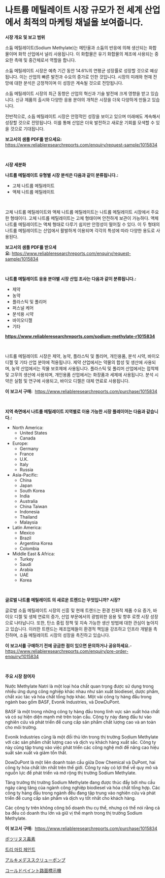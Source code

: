 <p><h1>나트륨 메틸레이트 시장 규모가 전 세계 산업에서 최적의 마케팅 채널을 보여줍니다.</h1></p><p><strong>시장 개요 및 보고 범위</strong></p>
<p><p>소듐 메틸레이트(Sodium Methylate)는 메탄올과 소듐의 반응에 의해 생산되는 화합물이며 화학 산업에서 널리 사용됩니다. 이 화합물은 유기 화합물의 제조에 사용되는 중요한 촉매 및 중간체로서 역할을 합니다.</p><p>소듐 메틸레이트 시장은 예측 기간 동안 14.6%의 연평균 성장률로 성장할 것으로 예상됩니다. 이는 산업의 빠른 발전과 수요의 증가로 인한 것입니다. 시장의 미래와 현재 전망에 대한 분석은 긍정적이며 이 성장은 계속될 것으로 전망됩니다.</p><p>소듐 메틸레이트 시장의 최근 동향은 산업의 혁신과 기술 발전에 크게 영향을 받고 있습니다. 신규 제품의 출시와 다양한 응용 분야의 개척은 시장을 더욱 다양하게 만들고 있습니다.</p><p>전반적으로, 소듐 메틸레이트 시장은 안정적인 성장을 보이고 있으며 미래에도 계속해서 성장할 것으로 전망됩니다. 이를 통해 산업은 더욱 발전하고 새로운 기회를 모색할 수 있을 것으로 기대됩니다.</p></p>
<p><strong>보고서의 샘플 PDF를 받으세요:</strong> <a href="https://www.reliableresearchreports.com/enquiry/request-sample/1015834">https://www.reliableresearchreports.com/enquiry/request-sample/1015834</a></p>
<p>&nbsp;</p>
<p><strong>시장 세분화</strong></p>
<p><strong>나트륨 메틸레이트 유형별 시장 분석은 다음과 같이 분류됩니다.:</strong></p>
<p><ul><li>고체 나트륨 메틸레이트</li><li>액체 나트륨 메틸레이트</li></ul></p>
<p>&nbsp;</p>
<p><p>고체 나트륨 메틸레이트와 액체 나트륨 메틸레이트는 나트륨 메틸레이트 시장에서 주요한 형태이다. 고체 나트륨 메틸레이트는 고체 형태이며 안전하게 보관이 가능하다. 액체 나트륨 메틸레이트는 액체 형태로 다루기 쉽지만 안정성이 떨어질 수 있다. 이 두 형태의 나트륨 메틸레이트는 산업에서 활발하게 이용되며 각각의 특성에 따라 다양한 용도로 사용된다.</p></p>
<p><strong>보고서의 샘플 PDF를 받으세요:</strong>&nbsp;<a href="https://www.reliableresearchreports.com/enquiry/request-sample/1015834">https://www.reliableresearchreports.com/enquiry/request-sample/1015834</a></p>
<p>&nbsp;</p>
<p><strong> 나트륨 메틸레이트 응용 분야별 시장 산업 조사는 다음과 같이 분류됩니다.:</strong></p>
<p><ul><li>제약</li><li>농약</li><li>플라스틱 및 폴리머</li><li>퍼스널 케어</li><li>분석용 시약</li><li>바이오디젤</li><li>기타</li></ul></p>
<p><strong><a href="https://www.reliableresearchreports.com/sodium-methylate-r1015834">https://www.reliableresearchreports.com/sodium-methylate-r1015834</a></strong></p>
<p>&nbsp;</p>
<p><p>나트륨 메틸레이트 시장은 제약, 농약, 플라스틱 및 폴리머, 개인용품, 분석 시약, 바이오 디젤 및 기타 산업 분야에 적용됩니다. 제약 산업에서는 약물의 합성 및 생산에 사용되며, 농약 산업에서는 작물 보호제에 사용됩니다. 플라스틱 및 폴리머 산업에서는 접착제 및 고무의 생산에 사용되며, 개인용품 산업에서는 화장품과 세제에 사용됩니다. 분석 시약은 실험 및 연구에 사용되고, 바이오 디젤은 대체 연료로 사용됩니다.</p></p>
<p><strong>이 보고서 구매:</strong>&nbsp; <a href="https://www.reliableresearchreports.com/purchase/1015834">https://www.reliableresearchreports.com/purchase/1015834</a></p>
<p>&nbsp;</p>
<p><strong>지역 측면에서 나트륨 메틸레이트 지역별로 이용 가능한 시장 플레이어는 다음과 같습니다.:</strong></p>
<p><ul>
    <li>
        North America:
        <ul>
            <li>United States</li>
            <li>Canada</li>
        </ul>
    </li>
    <li>
        Europe:
        <ul>
            <li>Germany</li>
            <li>France</li>
            <li>U.K.</li>
            <li>Italy</li>
            <li>Russia</li>
        </ul>
    </li>
    <li>
        Asia-Pacific:
        <ul>
            <li>China</li>
            <li>Japan</li>
            <li>South Korea</li>
            <li>India</li>
            <li>Australia</li>
            <li>China Taiwan</li>
            <li>Indonesia</li>
            <li>Thailand</li>
            <li>Malaysia</li>
        </ul>
    </li>
    <li>
        Latin America:
        <ul>
            <li>Mexico</li>
            <li>Brazil</li>
            <li>Argentina Korea</li>
            <li>Colombia</li>
        </ul>
    </li>
    <li>
        Middle East & Africa:
        <ul>
            <li>Turkey</li>
            <li>Saudi</li>
            <li>Arabia</li>
            <li>UAE</li>
            <li>Korea</li>
        </ul>
    </li>
    </ul></p>
<p>&nbsp;</p>
<p><strong>글로벌 나트륨 메틸레이트 의 새로운 트렌드는 무엇입니까? 시장?</strong></p>
<p><p>글로벌 소듐 메틸레이트 시장의 신흥 및 현재 트렌드는 환경 친화적 제품 수요 증가, 바이오 디젤 및 생체 연료의 증가, 산업 부문에서의 광범위한 응용 및 향후 로켓 시장 성장으로 나타납니다. 또한, 탄소 중립 정책 및 지속 가능한 생산 방법에 대한 관심이 높아지고 있습니다. 이러한 트렌드는 제조업체들이 환경적 책임을 강조하고 인프라 개발을 촉진하며, 소듐 메틸레이트 시장의 성장을 촉진하고 있습니다.</p></p>
<p><strong>이 보고서를 구매하기 전에 궁금한 점이 있으면 문의하거나 공유하세요.</strong>- <a href="https://www.reliableresearchreports.com/enquiry/pre-order-enquiry/1015834">https://www.reliableresearchreports.com/enquiry/pre-order-enquiry/1015834</a></p>
<p>&nbsp;</p>
<p><strong>주요 시장 참여자</strong></p>
<p><p>Nước Methylate Natri là một loại hóa chất quan trọng được sử dụng trong nhiều ứng dụng công nghiệp khác nhau như sản xuất biodiesel, dược phẩm, chất xúc tác và hóa chất tổng hợp khác. Một vài công ty hàng đầu trong ngành bao gồm BASF, Evonik Industries, và DowDuPont.</p><p>BASF là một trong những công ty hàng đầu trong lĩnh vực sản xuất hóa chất và có sự hiện diện mạnh mẽ trên toàn cầu. Công ty này đang đầu tư vào nghiên cứu và phát triển để cung cấp sản phẩm chất lượng cao và an toàn cho môi trường.</p><p>Evonik Industries cũng là một đối thủ lớn trong thị trường Sodium Methylate với các sản phẩm chất lượng cao và dịch vụ khách hàng xuất sắc. Công ty này cũng tập trung vào việc phát triển các công nghệ mới để nâng cao hiệu suất sản xuất và giảm tổn thất.</p><p>DowDuPont là một liên doanh toàn cầu giữa Dow Chemical và DuPont, hai công ty hóa chất lớn nhất trên thế giới. Công ty này có lợi thế về quy mô và nguồn lực để phát triển và mở rộng thị trường Sodium Methylate.</p><p>Tăng trưởng thị trường Sodium Methylate đang được thúc đẩy bởi nhu cầu ngày càng tăng của ngành công nghiệp biodiesel và hóa chất tổng hợp. Các công ty hàng đầu trong ngành đều đang tập trung vào nghiên cứu và phát triển để cung cấp sản phẩm và dịch vụ tốt nhất cho khách hàng.</p><p>Các công ty trên không công bố doanh thu cụ thể, nhưng có thể nói rằng cả ba đều có doanh thu lớn và giữ vị thế mạnh trong thị trường Sodium Methylate.</p></p>
<p><strong>이 보고서 구매:</strong>&nbsp;&nbsp;<a href="https://www.reliableresearchreports.com/purchase/1015834">https://www.reliableresearchreports.com/purchase/1015834</a></p>
<p><p><a href="https://github.com/Sophiaard2003/Market-Research-Report-List-1/blob/main/614901719564.md">ボツリヌス毒素</a></p><p><a href="https://medium.com/@deborahward03/%EB%82%98%EB%AC%B4-%ED%91%9C%EC%8B%9D-%ED%8E%98%EC%9D%B8%ED%8A%B8-%EC%8B%9C%EC%9E%A5-%EC%8B%9C%EC%9E%A5-%EC%A0%90%EC%9C%A0%EC%9C%A8-%EC%8B%9C%EC%9E%A5-%EB%8F%99%ED%96%A5-%EB%B0%8F-%EB%AF%B8%EB%9E%98-%EC%84%B1%EC%9E%A5-%ED%83%90%EC%83%89-05b3e086cb09">트리 마킹 페인트</a></p><p><a href="https://medium.com/@jordanilliamson678678/%E3%82%A2%E3%83%AB%E3%82%AD%E3%83%A1%E3%83%87%E3%82%B9%E3%82%B9%E3%82%AF%E3%83%AA%E3%83%A5%E3%83%BC%E3%83%9D%E3%83%B3%E3%83%97%E5%B8%82%E5%A0%B4-%E7%AB%B6%E4%BA%89%E5%88%86%E6%9E%90-%E5%B8%82%E5%A0%B4%E5%8B%95%E5%90%91-2031%E5%B9%B4%E3%81%BE%E3%81%A7%E3%81%AE%E4%BA%88%E6%B8%AC-5a957cdcc5fb">アルキメデススクリューポンプ</a></p><p><a href="https://medium.com/@diegomoen2016/%E5%AF%92%E5%86%B7%E3%81%AA%E3%83%9A%E3%82%A4%E3%83%B3%E3%83%88%E9%81%93%E8%B7%AF%E6%A8%99%E8%AD%98%E6%A9%9F%E5%B8%82%E5%A0%B4%E3%81%AF-%E5%B8%82%E5%A0%B4%E3%82%B7%E3%82%A7%E3%82%A2-%E3%82%B5%E3%82%A4%E3%82%BA-2031%E5%B9%B4%E3%81%BE%E3%81%A7%E3%81%AE%E4%BA%88%E6%B8%AC%E3%81%AB%E7%84%A6%E7%82%B9%E3%82%92%E5%BD%93%E3%81%A6%E3%81%A6%E3%81%84%E3%81%BE%E3%81%99-b17e8f10ccac">コールドペイント路面標示機</a></p></p>